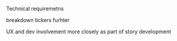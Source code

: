 Technical requiremetns

breakdown tickers furhter

UX and dev involvement more closely as part of story development